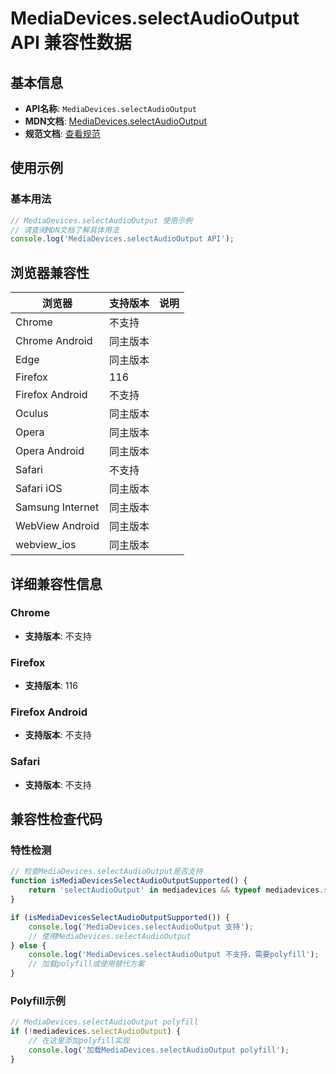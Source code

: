 # MediaDevices.selectAudioOutput API 兼容性数据

## 基本信息

- **API名称**: `MediaDevices.selectAudioOutput`
- **MDN文档**: [MediaDevices.selectAudioOutput](https://developer.mozilla.org/docs/Web/API/MediaDevices/selectAudioOutput)
- **规范文档**: [查看规范](https://w3c.github.io/mediacapture-output/#dom-mediadevices-selectaudiooutput)

## 使用示例

### 基本用法

```javascript
// MediaDevices.selectAudioOutput 使用示例
// 请查阅MDN文档了解具体用法
console.log('MediaDevices.selectAudioOutput API');
```

## 浏览器兼容性

| 浏览器 | 支持版本 | 说明 |
|--------|----------|------|
| Chrome | 不支持 |  |
| Chrome Android | 同主版本 |  |
| Edge | 同主版本 |  |
| Firefox | 116 |  |
| Firefox Android | 不支持 |  |
| Oculus | 同主版本 |  |
| Opera | 同主版本 |  |
| Opera Android | 同主版本 |  |
| Safari | 不支持 |  |
| Safari iOS | 同主版本 |  |
| Samsung Internet | 同主版本 |  |
| WebView Android | 同主版本 |  |
| webview_ios | 同主版本 |  |

## 详细兼容性信息

### Chrome

- **支持版本**: 不支持

### Firefox

- **支持版本**: 116

### Firefox Android

- **支持版本**: 不支持

### Safari

- **支持版本**: 不支持

## 兼容性检查代码

### 特性检测

```javascript
// 检查MediaDevices.selectAudioOutput是否支持
function isMediaDevicesSelectAudioOutputSupported() {
    return 'selectAudioOutput' in mediadevices && typeof mediadevices.selectAudioOutput === 'function';
}

if (isMediaDevicesSelectAudioOutputSupported()) {
    console.log('MediaDevices.selectAudioOutput 支持');
    // 使用MediaDevices.selectAudioOutput
} else {
    console.log('MediaDevices.selectAudioOutput 不支持，需要polyfill');
    // 加载polyfill或使用替代方案
}
```

### Polyfill示例

```javascript
// MediaDevices.selectAudioOutput polyfill
if (!mediadevices.selectAudioOutput) {
    // 在这里添加polyfill实现
    console.log('加载MediaDevices.selectAudioOutput polyfill');
}
```

